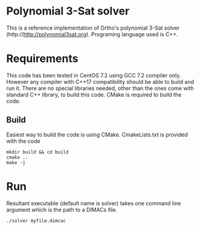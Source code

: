 # Polynomial 3-Sat solver
This is a reference implementation of Ortho's polynomial 3-Sat solver (http://http://polynomial3sat.org). Programing language used is  C++.

# Requirements

This code has been tested in CentOS 7.2 using GCC 7.2 compiler only. However any compiler with C++17 compatibility should be able to build and run it. There are no special libraries needed, other than the ones come with standard C++ library, to build this code. CMake is required to build the code. 


## Build  

Easiest way to build the code is using CMake. CmakeLists.txt is provided with the code
```
mkdir build && cd build
cmake ..
make -j
```
# Run

Resultant executable (default name is solver) takes one command line argument which is the path to a DIMACs file.

```
./solver myfile.dimcac
```


